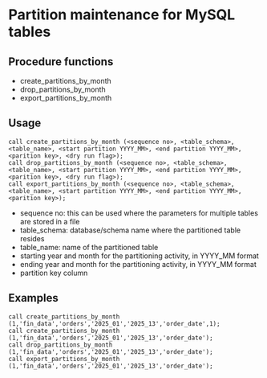 # Partition maintenance for MySQL tables

## Procedure functions
* create_partitions_by_month
* drop_partitions_by_month
* export_partitions_by_month

## Usage

```
call create_partitions_by_month (<sequence no>, <table_schema>, <table_name>, <start partition YYYY_MM>, <end partition YYYY_MM>, <parition key>, <dry run flag>);
call drop_partitions_by_month (<sequence no>, <table_schema>, <table_name>, <start partition YYYY_MM>, <end partition YYYY_MM>, <parition key>, <dry run flag>);
call export_partitions_by_month (<sequence no>, <table_schema>, <table_name>, <start partition YYYY_MM>, <end partition YYYY_MM>, <parition key>);
```
* sequence no: this can be used where the parameters for multiple tables are stored in a file
* table_schema: database/schema name where the partitioned table resides
* table_name: name of the partitioned table
* starting year and month for the partitioning activity, in YYYY_MM format
* ending year and month for the partitioning activity, in YYYY_MM format
* partition key column

## Examples

```
call create_partitions_by_month (1,'fin_data','orders','2025_01','2025_13','order_date',1);
call create_partitions_by_month (1,'fin_data','orders','2025_01','2025_13','order_date');
call drop_partitions_by_month (1,'fin_data','orders','2025_01','2025_13','order_date');
call export_partitions_by_month (1,'fin_data','orders','2025_01','2025_13','order_date');
```
